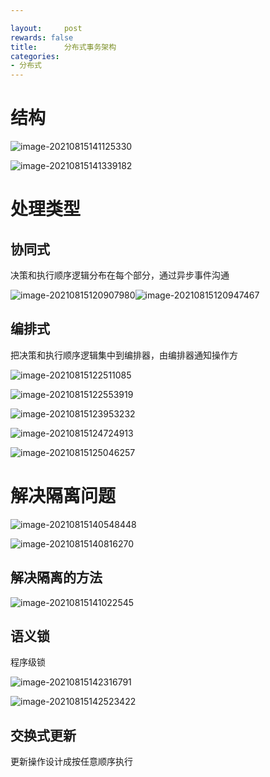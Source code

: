 ```yaml
---

layout:     post
rewards: false
title:      分布式事务架构
categories:
- 分布式
---
```



# 结构

![image-20210815141125330](https://tva1.sinaimg.cn/large/008i3skNgy1gthg101a5xj60zv0u0gqd02.jpg)

![image-20210815141339182](https://tva1.sinaimg.cn/large/008i3skNgy1gthg3b8gqxj61ag0satdt02.jpg)



# 处理类型



## 协同式

决策和执行顺序逻辑分布在每个部分，通过异步事件沟通

![image-20210815120907980](https://tva1.sinaimg.cn/large/008i3skNgy1gthchsgyrrj61dl0u079j02.jpg)![image-20210815120947467](https://tva1.sinaimg.cn/large/008i3skNgy1gthcifmf9aj61ea09k76802.jpg)

## 编排式

把决策和执行顺序逻辑集中到编排器，由编排器通知操作方

![image-20210815122511085](https://tva1.sinaimg.cn/large/008i3skNgy1gthcyg259bj61hc09wjtr02.jpg)

![image-20210815122553919](https://tva1.sinaimg.cn/large/008i3skNgy1gthcz6o2abj61g205wt9t02.jpg)

![image-20210815123953232](https://tva1.sinaimg.cn/large/008i3skNgy1gthddsmvh2j61fw0hgq7l02.jpg)

![image-20210815124724913](https://tva1.sinaimg.cn/large/008i3skNgy1gthdll5lpvj61e80rwdlj02.jpg)

![image-20210815125046257](https://tva1.sinaimg.cn/large/008i3skNgy1gthdp2xrdvj61fm0e4tco02.jpg)

# 解决隔离问题

![image-20210815140548448](https://tva1.sinaimg.cn/large/008i3skNgy1gthfv5nt8zj61de0u0dnp02.jpg)

![image-20210815140816270](https://tva1.sinaimg.cn/large/008i3skNgy1gthfxpvsddj615g0u0jwr02.jpg)

## 解决隔离的方法

![image-20210815141022545](https://tva1.sinaimg.cn/large/008i3skNgy1gthfzwzeg4j61fi0la0xs02.jpg)



## 语义锁

程序级锁

![image-20210815142316791](https://tva1.sinaimg.cn/large/008i3skNgy1gthgdc3y1lj61eu0a4act02.jpg)

![image-20210815142523422](https://tva1.sinaimg.cn/large/008i3skNgy1gthgfjhkofj61eu0m0tfo02.jpg)

## 交换式更新

更新操作设计成按任意顺序执行

